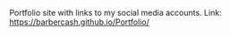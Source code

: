 Portfolio site with links to my social media accounts. 
Link: https://barbercash.github.io/Portfolio/
